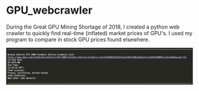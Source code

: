# GPU_webcrawler
During the Great GPU Mining Shortage of 2018, I created a python web crawler to quickly find real-time (inflated) market prices of GPU's. I used my program to compare in stock GPU prices found elsewhere.

![alt text](img/sample2.png "example")
